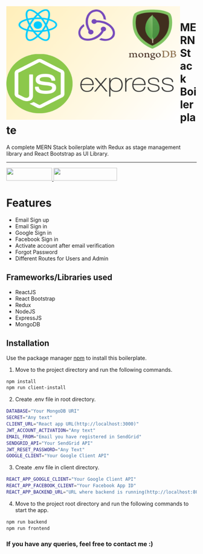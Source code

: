 <img align="left" src="https://github.com/mithun1999/mern-boilerplate/blob/main/assets/mern-boilerplate.png" width="460" height="300" />

<div>
  <p>
    <h1 align="left">MERN Stack Boilerplate
    </h1>
  </p>

  <p>
A complete MERN Stack boilerplate with Redux as stage management library and React Bootstrap as UI Library.
  </p>

  ___



  <div>
    <a href="https://mithunkumar.me" target="_blank">
      <img src="https://uploads-ssl.webflow.com/5ee36ce1473112550f1e1739/5f6ae88b9005f9ed382fb2a5_button_get_in_touch.svg" width="121" height="34">
    </a>
    <a href="https://github.com/mithun1999/" target="_blank">
      <img src="https://uploads-ssl.webflow.com/5ee36ce1473112550f1e1739/5f6ae88bb1958c3253756c39_button_follow_on_github.svg" width="168" height="34">
    </a>
  </div>
  </div>
  


# Features

- Email Sign up
- Email Sign in
- Google Sign in
- Facebook Sign in
- Activate account after email verification
- Forgot Password
- Different Routes for Users and Admin

## Frameworks/Libraries used

- ReactJS
- React Bootstrap
- Redux
- NodeJS
- ExpressJS
- MongoDB

## Installation

Use the package manager [npm](https://www.npmjs.com/) to install this boilerplate.

1. Move to the project directory and run the following commands.
```bash
npm install
npm run client-install
```
2. Create .env file in root directory.
```bash
DATABASE="Your MongoDB URI"
SECRET="Any text"
CLIENT_URL="React app URL(http://localhost:3000)"
JWT_ACCOUNT_ACTIVATION="Any text"
EMAIL_FROM="Email you have registered in SendGrid"
SENDGRID_API="Your SendGrid API"
JWT_RESET_PASSWORD="Any Text"
GOOGLE_CLIENT="Your Google Client API"
````
3. Create .env file in client directory.
```bash
REACT_APP_GOOGLE_CLIENT="Your Google Client API"
REACT_APP_FACEBOOK_CLIENT="Your Facebook App ID"
REACT_APP_BACKEND_URL="URL where backend is running(http://localhost:8000/api)"
````
4. Move to the project root directory and run the following commands to start the app.
```bash
npm run backend
npm run frontend
```

### If you have any queries, feel free to contact me :)
